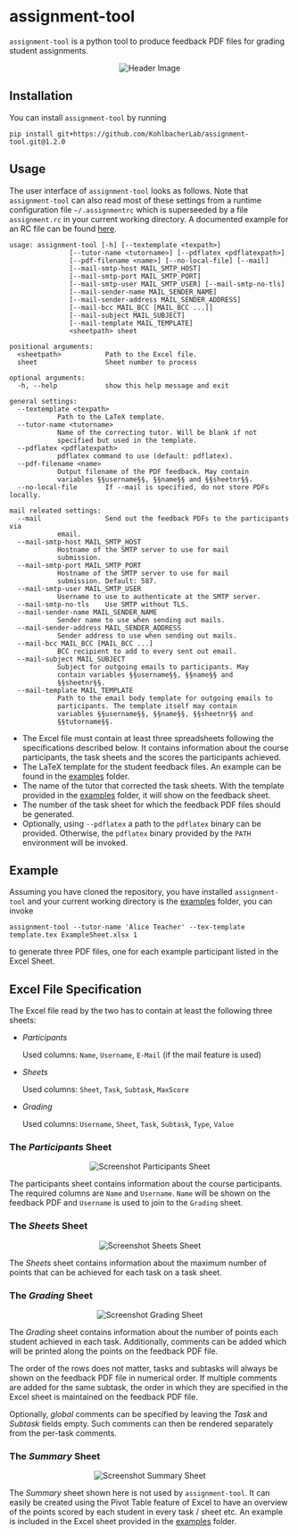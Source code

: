 # assignment-tool
`assignment-tool` is a python tool to produce feedback PDF files for grading
student assignments.

<p align="center">
<img src="img/header.png?raw=true" alt="Header Image"/>
</p>

## Installation

You can install `assignment-tool` by running

    pip install git+https://github.com/KohlbacherLab/assignment-tool.git@1.2.0

## Usage

The user interface of `assignment-tool` looks as follows. Note that
`assignment-tool` can also read most of these settings from a runtime
configuration file `~/.assignmentrc` which is superseeded by a file
`assignment.rc` in your current working directory. A documented example for an
RC file can be found [here](examples/assignmenttoolrc.dist).

	usage: assignment-tool [-h] [--textemplate <texpath>]
			       [--tutor-name <tutorname>] [--pdflatex <pdflatexpath>]
			       [--pdf-filename <name>] [--no-local-file] [--mail]
			       [--mail-smtp-host MAIL_SMTP_HOST]
			       [--mail-smtp-port MAIL_SMTP_PORT]
			       [--mail-smtp-user MAIL_SMTP_USER] [--mail-smtp-no-tls]
			       [--mail-sender-name MAIL_SENDER_NAME]
			       [--mail-sender-address MAIL_SENDER_ADDRESS]
			       [--mail-bcc MAIL_BCC [MAIL_BCC ...]]
			       [--mail-subject MAIL_SUBJECT]
			       [--mail-template MAIL_TEMPLATE]
			       <sheetpath> sheet

	positional arguments:
	  <sheetpath>           Path to the Excel file.
	  sheet                 Sheet number to process

	optional arguments:
	  -h, --help            show this help message and exit

	general settings:
	  --textemplate <texpath>
				Path to the LaTeX template.
	  --tutor-name <tutorname>
				Name of the correcting tutor. Will be blank if not
				specified but used in the template.
	  --pdflatex <pdflatexpath>
				pdflatex command to use (default: pdflatex).
	  --pdf-filename <name>
				Output filename of the PDF feedback. May contain
				variables §§username§§, §§name§§ and §§sheetnr§§.
	  --no-local-file       If --mail is specified, do not store PDFs locally.

	mail releated settings:
	  --mail                Send out the feedback PDFs to the participants via
				email.
	  --mail-smtp-host MAIL_SMTP_HOST
				Hostname of the SMTP server to use for mail
				submission.
	  --mail-smtp-port MAIL_SMTP_PORT
				Hostname of the SMTP server to use for mail
				submission. Default: 587.
	  --mail-smtp-user MAIL_SMTP_USER
				Username to use to authenticate at the SMTP server.
	  --mail-smtp-no-tls    Use SMTP without TLS.
	  --mail-sender-name MAIL_SENDER_NAME
				Sender name to use when sending out mails.
	  --mail-sender-address MAIL_SENDER_ADDRESS
				Sender address to use when sending out mails.
	  --mail-bcc MAIL_BCC [MAIL_BCC ...]
				BCC recipient to add to every sent out email.
	  --mail-subject MAIL_SUBJECT
				Subject for outgoing emails to participants. May
				contain variables §§username§§, §§name§§ and
				§§sheetnr§§.
	  --mail-template MAIL_TEMPLATE
				Path to the email body template for outgoing emails to
				participants. The template itself may contain
				variables §§username§§, §§name§§, §§sheetnr§§ and
				§§tutorname§§.

 * The Excel file must contain at least three spreadsheets following the
   specifications described below. It contains information about the course
   participants, the task sheets and the scores the participants achieved.
 * The LaTeX template for the student feedback files. An example can be found
   in the [examples](/examples) folder.
 * The name of the tutor that corrected the task sheets. With the template
   provided in the [examples](/examples) folder, it will show on the feedback
   sheet.
 * The number of the task sheet for which the feedback PDF files should be generated.
 * Optionally, using `--pdflatex` a path to the `pdflatex` binary can be
   provided. Otherwise, the `pdflatex` binary provided by the `PATH` environment will
   be invoked.

## Example

Assuming you have cloned the repository, you have installed `assignment-tool` and your current working directory is the [examples](/examples) folder, you can invoke

    assignment-tool --tutor-name 'Alice Teacher' --tex-template template.tex ExampleSheet.xlsx 1

to generate three PDF files, one for each example participant listed in the Excel Sheet.

## Excel File Specification

The Excel file read by the two has to contain at least the following three sheets:

 * *Participants*

   Used columns: `Name`, `Username`, `E-Mail` (if the mail feature is used)

 * *Sheets*

   Used columns: `Sheet`, `Task`, `Subtask`, `MaxScore`

 * *Grading*

   Used columns: `Username`, `Sheet`, `Task`, `Subtask`, `Type`, `Value`

### The *Participants* Sheet

<p align="center">
  <img src="img/sheet_participants.png?raw=true" alt="Screenshot Participants Sheet"/>
</p>

The participants sheet contains information about the course participants. The
required columns are `Name` and `Username`. `Name` will be shown on the
feedback PDF and `Username` is used to join to the `Grading` sheet.

### The *Sheets* Sheet

<p align="center">
  <img src="img/sheet_sheets.png?raw=true" alt="Screenshot Sheets Sheet"/>
</p>

The *Sheets* sheet contains information about the maximum number of points that can be achieved for each task on a task sheet.

### The *Grading* Sheet

<p align="center">
  <img src="img/sheet_grading.png?raw=true" alt="Screenshot Grading Sheet"/>
</p>

The *Grading* sheet contains information about the number of points each
student achieved in each task. Additionally, comments can be added which will
be printed along the points on the feedback PDF file.

The order of the rows does not matter, tasks and subtasks will always be shown
on the feedback PDF file in numerical order. If multiple comments are added for
the same subtask, the order in which they are specified in the Excel sheet is
maintained on the feedback PDF file.

Optionally, *global* comments can be specified by leaving the *Task* and
*Subtask* fields empty. Such comments can then be rendered separately from the
per-task comments.

### The *Summary* Sheet

<p align="center">
  <img src="img/sheet_summary.png?raw=true" alt="Screenshot Summary Sheet"/>
</p>

The *Summary* sheet shown here is not used by `assignment-tool`. It can easily
be created using the Pivot Table feature of Excel to have an overview of the
points scored by each student in every task / sheet etc. An example is included
in the Excel sheet provided in the [examples](/examples) folder.
